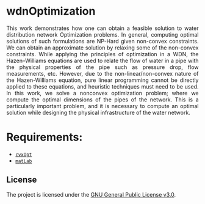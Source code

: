 # wdnOptimization
<p align=justify>
This work demonstrates how one can obtain a feasible solution to water distribution network Optimization problems. In general, computing optimal solutions of such formulations are NP-Hard given non-convex constraints. We can obtain an approximate solution by relaxing some of the non-convex constraints.  While applying the principles of optimization in a WDN, the Hazen–Williams equations are used to relate the flow of water in a pipe with the physical properties of the pipe such as pressure drop, flow measurements, etc. However, due to the non-linear/non-convex nature of the Hazen-Williams equation, pure linear programming cannot be directly applied to these equations, and heuristic techniques must need to be used. In this work, we solve a nonconvex optimization problem; where we compute the optimal dimensions of the pipes of the network. This is a particularly important problem, and it is necessary to compute an optimal solution while designing the physical infrastructure of the water network.  
 
 
# Requirements:
- [`cvxOpt`](http://cvxr.com/cvx/)
- [`matLab`](https://se.mathworks.com/products/matlab.html)

## License
The project is licensed under the [GNU General Public License v3.0](https://www.gnu.org/licenses/gpl-3.0.en.html).
